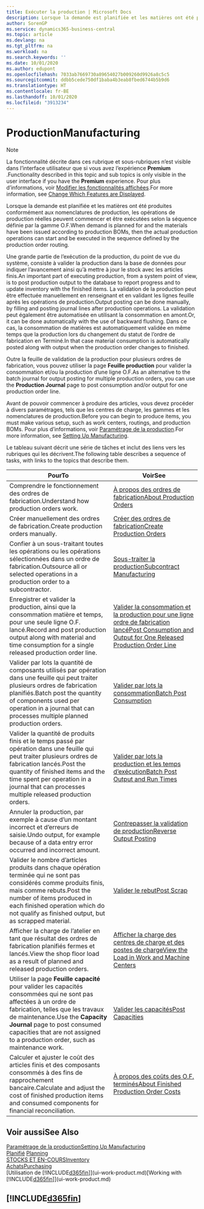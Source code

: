 ```yaml
---
title: Exécuter la production | Microsoft Docs
description: Lorsque la demande est planifiée et les matières ont été produites conformément aux nomenclatures de production, les opérations de production réelles peuvent commencer et être exécutées selon la séquence définie par la gamme O.F.
author: SorenGP
ms.service: dynamics365-business-central
ms.topic: article
ms.devlang: na
ms.tgt_pltfrm: na
ms.workload: na
ms.search.keywords: ''
ms.date: 10/01/2020
ms.author: edupont
ms.openlocfilehash: 7033ab7669730a89654027b009260d9926a8c5c5
ms.sourcegitcommit: ddbb5cede750df1baba4b3eab8fbed6744b5b9d6
ms.translationtype: HT
ms.contentlocale: fr-BE
ms.lasthandoff: 10/01/2020
ms.locfileid: "3913234"
---
```

# <a name="manufacturing"></a><span data-ttu-id="ed5e3-103">Production</span><span class="sxs-lookup"><span data-stu-id="ed5e3-103">Manufacturing</span></span>
> [!NOTE]
> <span data-ttu-id="ed5e3-104">La fonctionnalité décrite dans ces rubrique et sous-rubriques n’est visible dans l’interface utilisateur que si vous avez l’expérience **Premium** .</span><span class="sxs-lookup"><span data-stu-id="ed5e3-104">Functionality described in this topic and sub topics is only visible in the user interface if you have the **Premium** experience.</span></span> <span data-ttu-id="ed5e3-105">Pour plus d’informations, voir [Modifier les fonctionnalités affichées](ui-experiences.md).</span><span class="sxs-lookup"><span data-stu-id="ed5e3-105">For more information, see [Change Which Features are Displayed](ui-experiences.md).</span></span>

<span data-ttu-id="ed5e3-106">Lorsque la demande est planifiée et les matières ont été produites conformément aux nomenclatures de production, les opérations de production réelles peuvent commencer et être exécutées selon la séquence définie par la gamme O.F.</span><span class="sxs-lookup"><span data-stu-id="ed5e3-106">When demand is planned for and the materials have been issued according to production BOMs, then the actual production operations can start and be executed in the sequence defined by the production order routing.</span></span>  

<span data-ttu-id="ed5e3-107">Une grande partie de l’exécution de la production, du point de vue du système, consiste à valider la production dans la base de données pour indiquer l’avancement ainsi qu’à mettre à jour le stock avec les articles finis.</span><span class="sxs-lookup"><span data-stu-id="ed5e3-107">An important part of executing production, from a system point of view, is to post production output to the database to report progress and to update inventory with the finished items.</span></span> <span data-ttu-id="ed5e3-108">La validation de la production peut être effectuée manuellement en renseignant et en validant les lignes feuille après les opérations de production.</span><span class="sxs-lookup"><span data-stu-id="ed5e3-108">Output posting can be done manually, by filling and posting journal lines after production operations.</span></span> <span data-ttu-id="ed5e3-109">La validation peut également être automatisée en utilisant la consommation en amont.</span><span class="sxs-lookup"><span data-stu-id="ed5e3-109">Or, it can be done automatically with the use of backward flushing.</span></span> <span data-ttu-id="ed5e3-110">Dans ce cas, la consommation de matières est automatiquement validée en même temps que la production lors du changement du statut de l’ordre de fabrication en Terminé.</span><span class="sxs-lookup"><span data-stu-id="ed5e3-110">In that case material consumption is automatically posted along with output when the production order changes to finished.</span></span>  

<span data-ttu-id="ed5e3-111">Outre la feuille de validation de la production pour plusieurs ordres de fabrication, vous pouvez utiliser la page **Feuille production** pour valider la consommation et/ou la production d’une ligne O.F.</span><span class="sxs-lookup"><span data-stu-id="ed5e3-111">As an alternative to the batch journal for output posting for multiple production orders, you can use the **Production Journal** page to post consumption and/or output for one production order line.</span></span>

<span data-ttu-id="ed5e3-112">Avant de pouvoir commencer à produire des articles, vous devez procéder à divers paramétrages, tels que les centres de charge, les gammes et les nomenclatures de production.</span><span class="sxs-lookup"><span data-stu-id="ed5e3-112">Before you can begin to produce items, you must make various setup, such as work centers, routings, and production BOMs.</span></span> <span data-ttu-id="ed5e3-113">Pour plus d’informations, voir [Paramétrage de la production](production-configure-production-processes.md).</span><span class="sxs-lookup"><span data-stu-id="ed5e3-113">For more information, see [Setting Up Manufacturing](production-configure-production-processes.md).</span></span>

<span data-ttu-id="ed5e3-114">Le tableau suivant décrit une série de tâches et inclut des liens vers les rubriques qui les décrivent.</span><span class="sxs-lookup"><span data-stu-id="ed5e3-114">The following table describes a sequence of tasks, with links to the topics that describe them.</span></span>   

|<span data-ttu-id="ed5e3-115">**Pour**</span><span class="sxs-lookup"><span data-stu-id="ed5e3-115">**To**</span></span>|<span data-ttu-id="ed5e3-116">**Voir**</span><span class="sxs-lookup"><span data-stu-id="ed5e3-116">**See**</span></span>|  
|------------|-------------|  
|<span data-ttu-id="ed5e3-117">Comprendre le fonctionnement des ordres de fabrication.</span><span class="sxs-lookup"><span data-stu-id="ed5e3-117">Understand how production orders work.</span></span>|[<span data-ttu-id="ed5e3-118">À propos des ordres de fabrication</span><span class="sxs-lookup"><span data-stu-id="ed5e3-118">About Production Orders</span></span>](production-about-production-orders.md)|
|<span data-ttu-id="ed5e3-119">Créer manuellement des ordres de fabrication.</span><span class="sxs-lookup"><span data-stu-id="ed5e3-119">Create production orders manually.</span></span>|[<span data-ttu-id="ed5e3-120">Créer des ordres de fabrication</span><span class="sxs-lookup"><span data-stu-id="ed5e3-120">Create Production Orders</span></span>](production-how-to-create-production-orders.md)|
|<span data-ttu-id="ed5e3-121">Confier à un sous-traitant toutes les opérations ou les opérations sélectionnées dans un ordre de fabrication.</span><span class="sxs-lookup"><span data-stu-id="ed5e3-121">Outsource all or selected operations in a production order to a subcontractor.</span></span>|[<span data-ttu-id="ed5e3-122">Sous-traiter la production</span><span class="sxs-lookup"><span data-stu-id="ed5e3-122">Subcontract Manufacturing</span></span>](production-how-to-subcontract-manufacturing.md)|
|<span data-ttu-id="ed5e3-123">Enregistrer et valider la production, ainsi que la consommation matière et temps, pour une seule ligne O.F. lancé.</span><span class="sxs-lookup"><span data-stu-id="ed5e3-123">Record and post production output along with material and time consumption for a single released production order line.</span></span>|[<span data-ttu-id="ed5e3-124">Valider la consommation et la production pour une ligne ordre de fabrication lancé</span><span class="sxs-lookup"><span data-stu-id="ed5e3-124">Post Consumption and Output for One Released Production Order Line</span></span>](production-how-to-register-consumption-and-output.md)|  
|<span data-ttu-id="ed5e3-125">Valider par lots la quantité de composants utilisés par opération dans une feuille qui peut traiter plusieurs ordres de fabrication planifiés.</span><span class="sxs-lookup"><span data-stu-id="ed5e3-125">Batch post the quantity of components used per operation in a journal that can processes multiple planned production orders.</span></span>|[<span data-ttu-id="ed5e3-126">Valider par lots la consommation</span><span class="sxs-lookup"><span data-stu-id="ed5e3-126">Batch Post Consumption</span></span>](production-how-to-post-consumption.md)|
|<span data-ttu-id="ed5e3-127">Valider la quantité de produits finis et le temps passé par opération dans une feuille qui peut traiter plusieurs ordres de fabrication lancés.</span><span class="sxs-lookup"><span data-stu-id="ed5e3-127">Post the quantity of finished items and the time spent per operation in a journal that can processes multiple released production orders.</span></span>|[<span data-ttu-id="ed5e3-128">Valider par lots la production et les temps d’exécution</span><span class="sxs-lookup"><span data-stu-id="ed5e3-128">Batch Post Output and Run Times</span></span>](production-how-to-post-output-quantity.md)|
|<span data-ttu-id="ed5e3-129">Annuler la production, par exemple à cause d’un montant incorrect et d’erreurs de saisie.</span><span class="sxs-lookup"><span data-stu-id="ed5e3-129">Undo output, for example because of a data entry error occurred and incorrect amount.</span></span>  |[<span data-ttu-id="ed5e3-130">Contrepasser la validation de production</span><span class="sxs-lookup"><span data-stu-id="ed5e3-130">Reverse Output Posting</span></span>](production-how-to-reverse-output-posting.md)|  
|<span data-ttu-id="ed5e3-131">Valider le nombre d’articles produits dans chaque opération terminée qui ne sont pas considérés comme produits finis, mais comme rebuts.</span><span class="sxs-lookup"><span data-stu-id="ed5e3-131">Post the number of items produced in each finished operation which do not qualify as finished output, but as scrapped material.</span></span>|[<span data-ttu-id="ed5e3-132">Valider le rebut</span><span class="sxs-lookup"><span data-stu-id="ed5e3-132">Post Scrap</span></span>](production-how-to-post-scrap.md)|
|<span data-ttu-id="ed5e3-133">Afficher la charge de l’atelier en tant que résultat des ordres de fabrication planifiés fermes et lancés.</span><span class="sxs-lookup"><span data-stu-id="ed5e3-133">View the shop floor load as a result of planned and released production orders.</span></span>|[<span data-ttu-id="ed5e3-134">Afficher la charge des centres de charge et des postes de charge</span><span class="sxs-lookup"><span data-stu-id="ed5e3-134">View the Load in Work and Machine Centers</span></span>](production-how-to-view-the-load-on-work-centers.md)|      
|<span data-ttu-id="ed5e3-135">Utiliser la page **Feuille capacité** pour valider les capacités consommées qui ne sont pas affectées à un ordre de fabrication, telles que les travaux de maintenance.</span><span class="sxs-lookup"><span data-stu-id="ed5e3-135">Use the **Capacity Journal** page to post consumed capacities that are not assigned to a production order, such as maintenance work.</span></span>|[<span data-ttu-id="ed5e3-136">Valider les capacités</span><span class="sxs-lookup"><span data-stu-id="ed5e3-136">Post Capacities</span></span>](production-how-to-post-capacities.md)|  
|<span data-ttu-id="ed5e3-137">Calculer et ajuster le coût des articles finis et des composants consommés à des fins de rapprochement bancaire.</span><span class="sxs-lookup"><span data-stu-id="ed5e3-137">Calculate and adjust the cost of finished production items and consumed components for financial reconciliation.</span></span>|[<span data-ttu-id="ed5e3-138">À propos des coûts des O.F. terminés</span><span class="sxs-lookup"><span data-stu-id="ed5e3-138">About Finished Production Order Costs</span></span>](finance-about-finished-production-order-costs.md)|  

## <a name="see-also"></a><span data-ttu-id="ed5e3-139">Voir aussi</span><span class="sxs-lookup"><span data-stu-id="ed5e3-139">See Also</span></span>  
[<span data-ttu-id="ed5e3-140">Paramétrage de la production</span><span class="sxs-lookup"><span data-stu-id="ed5e3-140">Setting Up Manufacturing</span></span>](production-configure-production-processes.md)  
<span data-ttu-id="ed5e3-141">[Planifié](production-planning.md)    </span><span class="sxs-lookup"><span data-stu-id="ed5e3-141">[Planning](production-planning.md)    </span></span>  
[<span data-ttu-id="ed5e3-142">STOCKS ET EN-COURS</span><span class="sxs-lookup"><span data-stu-id="ed5e3-142">Inventory</span></span>](inventory-manage-inventory.md)  
[<span data-ttu-id="ed5e3-143">Achats</span><span class="sxs-lookup"><span data-stu-id="ed5e3-143">Purchasing</span></span>](purchasing-manage-purchasing.md)  
<span data-ttu-id="ed5e3-144">[Utilisation de [!INCLUDE[d365fin](includes/d365fin_md.md)]](ui-work-product.md)</span><span class="sxs-lookup"><span data-stu-id="ed5e3-144">[Working with [!INCLUDE[d365fin](includes/d365fin_md.md)]](ui-work-product.md)</span></span>

## [!INCLUDE[d365fin](includes/free_trial_md.md)]  
